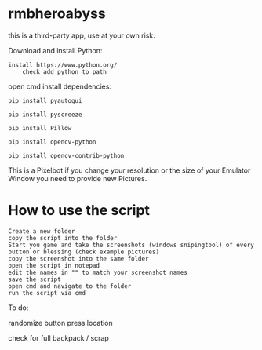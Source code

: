 # rmbheroabyss

this is a third-party app, use at your own risk.

Download and install Python:

	install https://www.python.org/
        check add python to path 
 
open cmd install dependencies:

	pip install pyautogui 
 
	pip install pyscreeze
 
	pip install Pillow
 
	pip install opencv-python
 
	pip install opencv-contrib-python
 

This is a Pixelbot if you change your resolution or the size of your Emulator Window you need to provide new Pictures. 


# How to use the script

	Create a new folder 
 	copy the script into the folder 
  	Start you game and take the screenshots (windows snipingtool) of every button or blessing (check example pictures)
   	copy the screenshot into the same folder
	open the script in notepad 
	edit the names in "" to match your screenshot names
	save the script 
 	open cmd and navigate to the folder 
 	run the script via cmd 

To do:

 randomize button press location 

 check for full backpack / scrap 
